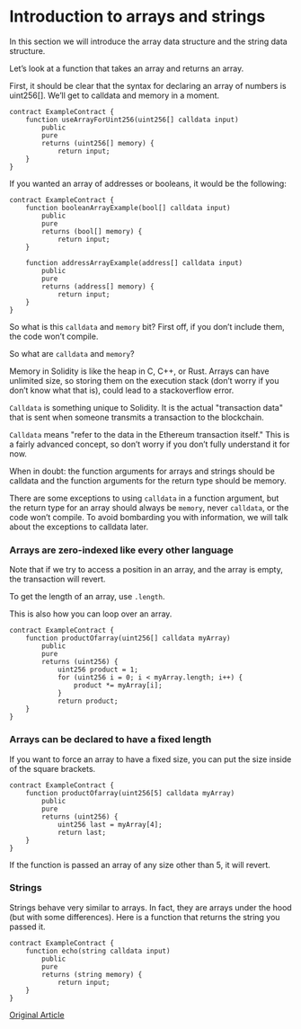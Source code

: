 # Introduction to arrays and strings

In this section we will introduce the array data structure and the string data structure.

Let’s look at a function that takes an array and returns an array.

First, it should be clear that the syntax for declaring an array of numbers is uint256[]. We’ll get to calldata and memory in a moment.

```solidity
contract ExampleContract {
    function useArrayForUint256(uint256[] calldata input)
        public
        pure
        returns (uint256[] memory) {
            return input;
    }
}
```

If you wanted an array of addresses or booleans, it would be the following:

```solidity
contract ExampleContract {
    function booleanArrayExample(bool[] calldata input)
        public
        pure
        returns (bool[] memory) {
            return input;
    }

    function addressArrayExample(address[] calldata input)
        public
        pure
        returns (address[] memory) {
            return input;
    }
}
```

So what is this `calldata` and `memory` bit? First off, if you don’t include them, the code won’t compile.

So what are `calldata` and `memory`?

Memory in Solidity is like the heap in C, C++, or Rust. Arrays can have unlimited size, so storing them on the execution stack (don’t worry if you don’t know what that is), could lead to a stackoverflow error.

`Calldata` is something unique to Solidity. It is the actual "transaction data" that is sent when someone transmits a transaction to the blockchain.

`Calldata` means "refer to the data in the Ethereum transaction itself." This is a fairly advanced concept, so don’t worry if you don’t fully understand it for now.

When in doubt: the function arguments for arrays and strings should be calldata and the function arguments for the return type should be memory.

There are some exceptions to using `calldata` in a function argument, but the return type for an array should always be `memory`, never `calldata`, or the code won’t compile. To avoid bombarding you with information, we will talk about the exceptions to calldata later.

### Arrays are zero-indexed like every other language

Note that if we try to access a position in an array, and the array is empty, the transaction will revert.

To get the length of an array, use `.length`.

This is also how you can loop over an array.

```solidity
contract ExampleContract {
    function productOfarray(uint256[] calldata myArray)
        public
        pure
        returns (uint256) {
            uint256 product = 1;
            for (uint256 i = 0; i < myArray.length; i++) {
                product *= myArray[i];
            }
            return product;
    }
}
```

### Arrays can be declared to have a fixed length

If you want to force an array to have a fixed size, you can put the size inside of the square brackets.

```solidity
contract ExampleContract {
    function productOfarray(uint256[5] calldata myArray)
        public
        pure
        returns (uint256) {
            uint256 last = myArray[4];
            return last;
    }
}
```

If the function is passed an array of any size other than 5, it will revert.

### Strings

Strings behave very similar to arrays. In fact, they are arrays under the hood (but with some differences). Here is a function that returns the string you passed it.

```solidity
contract ExampleContract {
    function echo(string calldata input)
        public
        pure
        returns (string memory) {
            return input;
    }
}
```

[Original Article](https://www.rareskills.io/learn-solidity/arrays)
